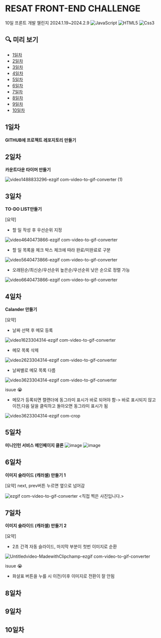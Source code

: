 # RESAT FRONT-END CHALLENGE

10일 프론트 개발 챌린지 2024.1.19~2024.2.9
 ![JavaScript](https://img.shields.io/badge/Javascript-F7DF1E?style=flat-square&logo=Javascript&logoColor=black)
 ![HTML5](https://img.shields.io/badge/HTML5-E34F26?style=flat-square&logo=HTML5&logoColor=white)
 ![Css3](https://img.shields.io/badge/CSS3-1572B6?style=flat-square&logo=CSS3&logoColor=white)

## 🔍 미리 보기
- [1일차](#1일차)
- [2일차](#2일차)
- [3일차](#3일차)
- [4일차](#4일차)
- [5일차](#5일차)
- [6일차](#6일차)
- [7일차](#7일차)
- [8일차](#8일차)
- [9일차](#9일차)
- [10일차](#10일차)

## 1일차
**GITHUB에 프로젝트 레포지토리 만들기**

## 2일차
**카운트다운 타이머 만들기**

![video1488833296-ezgif com-video-to-gif-converter (1)](https://github.com/SeungHuiHan/RESAT_Front/assets/98226400/1033d0d7-da9d-4b19-a0a2-184536c02e65)

## 3일차
**TO-DO LIST만들기**

[요약]
- 할 일 작성 후 우선순위 지정
  
 ![video4640473866-ezgif com-video-to-gif-converter](https://github.com/SeungHuiHan/RESAT_Front/assets/98226400/4c34b185-8ead-4088-91db-53b5917c6a32)

- 할 일 목록을 체크 박스 체크에 따라 완료/미완료로 구분
  
 ![video5640473866-ezgif com-video-to-gif-converter](https://github.com/SeungHuiHan/RESAT_Front/assets/98226400/4a731605-e533-424c-835f-137fe42a204e)

- 오래된순/최신순/우선순위 높은순/우선순위 낮은 순으로 정렬 가능
  
 ![video6640473866-ezgif com-video-to-gif-converter](https://github.com/SeungHuiHan/RESAT_Front/assets/98226400/44889135-75ba-4c2e-b4f6-f6b79e46d23e)


## 4일차
**Calander 만들기**

[요약]
- 날짜 선택 후 메모 등록

![video1623304314-ezgif com-video-to-gif-converter](https://github.com/SeungHuiHan/RESAT_Front/assets/98226400/b7e1b413-65f4-488c-80b1-88d920b1627d)

- 메모 목록 삭제

![video2623304314-ezgif com-video-to-gif-converter](https://github.com/SeungHuiHan/RESAT_Front/assets/98226400/adce124a-d688-45e6-bf01-582d59f6f79e)

-  날짜별로 메모 목록 다름

![video3623304314-ezgif com-video-to-gif-converter](https://github.com/SeungHuiHan/RESAT_Front/assets/98226400/413f9e9a-0b97-4a95-8210-a42adc21a347)

isuue :sob:

- 메모가 등록되면 캘랜더에 동그라미 표시가 바로 되어야 함-> 바로 표시되지 않고 이전,다음 달을 클릭하고 돌아오면 동그라미 표시가 됨

![video3623304314-ezgif com-crop](https://github.com/SeungHuiHan/RESAT_Front/assets/98226400/f2553bb1-60ee-4357-bf45-383f9ae86eef)

## 5일차

**미니인턴 서비스 메인페이지 클론**
![image](https://github.com/SeungHuiHan/RESAT_Front/assets/98226400/11ba4c00-ec88-42b8-9d17-0c08aad29bae)
![image](https://github.com/SeungHuiHan/RESAT_Front/assets/98226400/8681da85-b369-464d-9f02-a0e32dc8b968)



## 6일차
**이미지 슬라이드 (캐러셀) 만들기 1**

[요약] next, prev버튼 누르면 옆으로 넘어감

![ezgif com-video-to-gif-converter](https://github.com/SeungHuiHan/RESAT_Front/assets/98226400/8cc65bb0-16e6-4e99-a9bd-7f553ac1da3e)
<직접 찍은 사진입니다.>

## 7일차
**이미지 슬라이드 (캐러셀) 만들기 2**

[요약] 
- 2초 간격 자동 슬라이드, 마지막 부분이 첫번 이미지로 순환

![Untitledvideo-MadewithClipchamp-ezgif com-video-to-gif-converter](https://github.com/SeungHuiHan/RESAT_Front/assets/98226400/121bacda-d18a-45c9-95a5-790101adbb7b)

isuue :sob:
- 화살표 버튼을 누를 시 이전/이후 이미지로 전환이 잘 안됨
  
## 8일차

## 9일차

## 10일차
